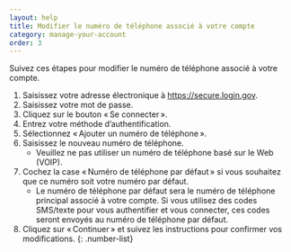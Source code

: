 ```yaml
---
layout: help
title: Modifier le numéro de téléphone associé à votre compte
category: manage-your-account
order: 3
---
```


Suivez ces étapes pour modifier le numéro de téléphone associé à votre compte.

1. Saisissez votre adresse électronique à <https://secure.login.gov>.
1. Saisissez votre mot de passe.
1. Cliquez sur le bouton « Se connecter ».
1. Entrez votre méthode d’authentification.
1. Sélectionnez « Ajouter un numéro de téléphone ».
1. Saisissez le nouveau numéro de téléphone.
    * Veuillez ne pas utiliser un numéro de téléphone basé sur le Web (VOIP).
1. Cochez la case « Numéro de téléphone par défaut » si vous souhaitez que ce numéro soit votre numéro par défaut.
    * Le numéro de téléphone par défaut sera le numéro de téléphone principal associé à votre compte. Si vous utilisez des codes SMS/texte pour vous authentifier et vous connecter, ces codes seront envoyés au numéro de téléphone par défaut.
1. Cliquez sur « Continuer » et suivez les instructions pour confirmer vos modifications.
{: .number-list}
